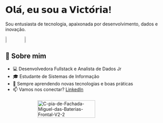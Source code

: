 # 𝗢𝗹𝗮́, 𝗲𝘂 𝘀𝗼𝘂 𝗮 𝗩𝗶𝗰𝘁𝗼́𝗿𝗶𝗮! 

Sou entusiasta de tecnologia, apaixonada por desenvolvimento, dados e inovação.

<div style="display: flex; align-items: center; gap: 40px;">
  <a href="https://github.com/vicfreyre">
    <img src="https://github-readme-stats.vercel.app/api?username=vicfreyre&show_icons=true&theme=dracula" width="47%" />
  </a>
  <a href="https://github.com/vicfreyre">
    <img src="https://github-readme-stats.vercel.app/api/top-langs/?username=vicfreyre&layout=compact&theme=dracula" width="36%" />
  </a>
</div>


## 🚀 Sobre mim

- 💻 Desenvolvedora Fullstack e Analista de Dados Jr
- 🎓 Estudante de Sistemas de Informação  
- 🌱 Sempre aprendendo novas tecnologias e boas práticas  
- 📫 Vamos nos conectar? [LinkedIn](www.linkedin.com/in/victória-freyre)

<div style="display: flex; justify-content: center; margin-top: 20px;">
  <img 
    src="https://i.ibb.co/wh39zWC7/C-pia-de-Fachada-Miguel-das-Baterias-Frontal-V2-2.png" 
    alt="C-pia-de-Fachada-Miguel-das-Baterias-Frontal-V2-2" 
    style="width: 60%; max-width: 400px; height: auto;" 
  />
</div>

